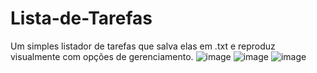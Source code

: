# Lista-de-Tarefas
Um simples listador de tarefas que salva elas em .txt e reproduz visualmente com opções de gerenciamento.
![image](https://github.com/user-attachments/assets/d31cef71-8d67-4465-8d67-039dc02ebb49)
![image](https://github.com/user-attachments/assets/bd64a527-a83e-4904-be39-91adbf5ead76)
![image](https://github.com/user-attachments/assets/f9da7c30-031c-4ba7-b82e-8dace25c9572)


